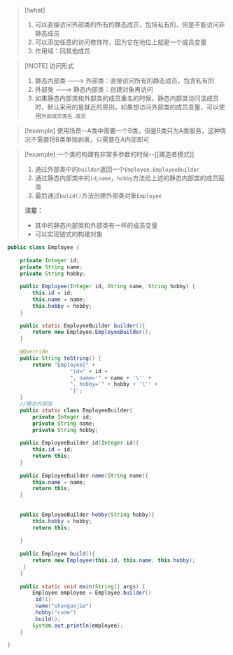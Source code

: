 
> [!what] 
> 1. 可以直接访问外部类的所有的静态成员，包括私有的，但是不能访问非静态成员
> 2. 可以添加任意的访问修饰符，因为它在地位上就是一个成员变量
> 3. 作用域：同其他成员



> [!NOTE] 访问形式
> 1. 静态内部类  ---> 外部类：直接访问所有的静态成员，包含私有的
> 2. 外部类 ---> 静态内部类：创建对象再访问
> 3. 如果静态内部类和外部类的成员重名的时候，静态内部类访问该成员时，默认采用的是就近的原则，如果想访问外部类的成员变量，可以使用`外部成员类名.成员`



> [!example] 使用场景--A类中需要一个B类，但是B类只为A类服务，这种情况不需要将B类单独剥离，只需要在A内部即可


> [!example] 一个类的构建有非常多参数的时候--[[建造者模式]]
> 1. 通过外部类中的`builder`返回一个`Employee.EmployeeBuilder`
> 2. 通过静态内部类中的`id`,`name`，`hobby`方法给上述的静态内部类的成员赋值
> 3. 最后通过`bulid()`方法创建外部类对象`Employee`
> 
> **注意：**  
> * 其中的静态内部类和外部类有一样的成员变量
> * 可以实现链式的构建对象
```java
public class Employee {  
  
	private Integer id;  
	private String name;  
	private String hobby;  
	  
	public Employee(Integer id, String name, String hobby) {  
		this.id = id;  
		this.name = name;  
		this.hobby = hobby;  
	}  
  
	public static EmployeeBuilder builder(){  
		return new Employee.EmployeeBuilder();  
	}  
  
	@Override  
	public String toString() {  
		return "Employee{" +  
					"id=" + id +  
					", name='" + name + '\'' +  
					", hobby='" + hobby + '\'' +  
					'}';  
	}  
	//静态内部类
	public static class EmployeeBuilder{  
		private Integer id;  
		private String name;  
		private String hobby;  
		
	public EmployeeBuilder id(Integer id){  
		this.id = id;  
		return this;  
	}  
	  
	public EmployeeBuilder name(String name){  
		this.name = name;  
		return this;  
	}  
	  
	  
	public EmployeeBuilder hobby(String hobby){  
		this.hobby = hobby;  
		return this;  
	  
	}  
	  
	public Employee build(){  
		return new Employee(this.id, this.name, this.hobby);  
	 }    
	}  
	  
	public static void main(String[] args) {  
		Employee employee = Employee.builder()  
		.id(1)  
		.name("shengaojie")  
		.hobby("code")  
		.build();  
		System.out.println(employee);  
	}  

}
```
